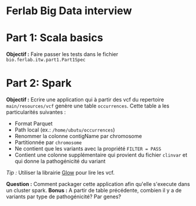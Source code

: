 Ferlab Big Data interview 
=============

# Part 1: Scala basics

**Objectif :** Faire passer les tests dans le fichier `bio.ferlab.itw.part1.Part1Spec`

# Part 2: Spark

**Objectif :** Ecrire une application qui à partir des vcf du repertoire `main/resources/vcf` genère une table `occurrences`.
Cette table a les particularités suivantes :
- Format Parquet
- Path local (ex.: `/home/ubutu/occurrences`)
- Renommer la colonne contigName par chromosome
- Partitionnée par `chromosome`
- Ne contient que les variants avec la propriété `FILTER = PASS`
- Contient une colonne supplémentaire qui provient du fichier `clinvar` et qui donne la pathogénicité du variant
 
 *Tip :* Utiliser la librairie [Glow](https://glow.readthedocs.io/en/latest/getting-started.html) pour lire les vcf.
  
 **Question :** Comment packager cette application afin qu'elle s'execute dans un cluster spark.
 **Bonus :** A partir de table précédente, combien il y a de variants par type de pathogénicité? Par genes?
 
